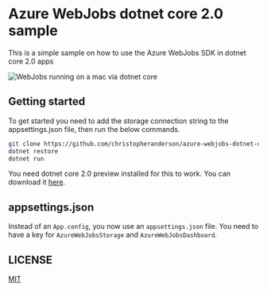 # Azure WebJobs dotnet core 2.0 sample

This is a simple sample on how to use the Azure WebJobs SDK in dotnet core 2.0 apps

![WebJobs running on a mac via dotnet core](https://user-images.githubusercontent.com/2252976/28497154-50ca19c0-6f35-11e7-9ff1-076332c7c30d.png)

## Getting started

To get started you need to add the storage connection string to the appsettings.json file, then run the below commands.

```bash
git clone https://github.com/christopheranderson/azure-webjobs-dotnet-core-sample.git
dotnet restore
dotnet run
```

You need dotnet core 2.0 preview installed for this to work. You can download it [here](https://www.microsoft.com/net/download/core).

## appsettings.json

Instead of an `App.config`, you now use an `appsettings.json` file. You need to have a key for `AzureWebJobsStorage` and `AzureWebJobsDashboard`. 

## LICENSE

[MIT](LICENSE)